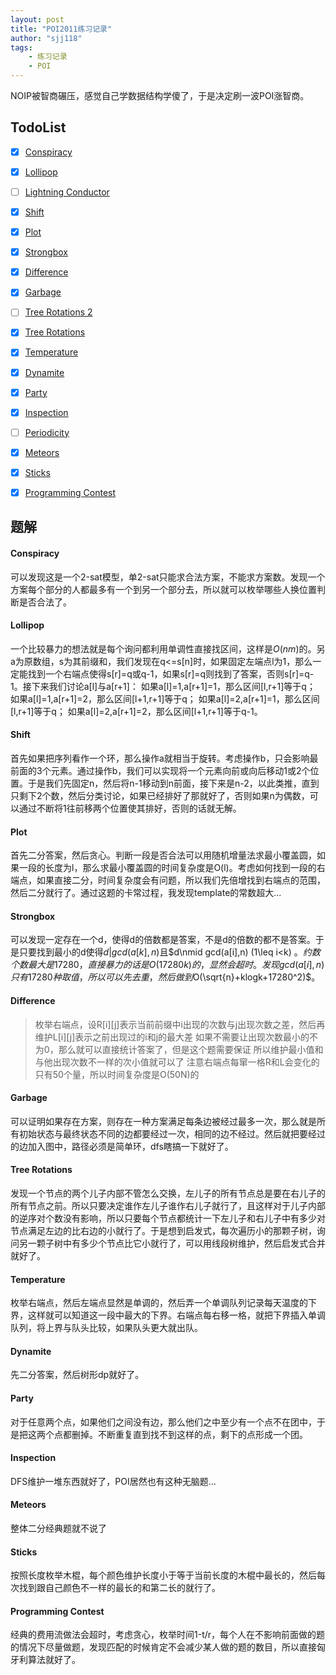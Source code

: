 ```yaml
---
layout: post
title: "POI2011练习记录"
author: "sjj118"
tags:
	- 练习记录
	- POI
---
```


NOIP被智商碾压，感觉自己学数据结构学傻了，于是决定刷一波POI涨智商。

## TodoList

- [x] [Conspiracy][]
- [x] [Lollipop][]
- [ ] [Lightning Conductor][]
- [x] [Shift][]
- [x] [Plot][]
- [x] [Strongbox][]
- [x] [Difference][]
- [x] [Garbage][]
- [ ] [Tree Rotations 2][]
- [x] [Tree Rotations][]
- [x] [Temperature][]
- [x] [Dynamite][]
- [x] [Party][]
- [x] [Inspection][]
- [ ] [Periodicity][]
- [x] [Meteors][]
- [x] [Sticks][]
- [x] [Programming Contest][]


[Conspiracy]: http://main.edu.pl/en/archive/oi/18/kon
[Lollipop]: http://main.edu.pl/en/archive/oi/18/liz
[Lightning Conductor]: http://main.edu.pl/en/archive/oi/18/pio
[Shift]: http://main.edu.pl/en/archive/oi/18/prz
[Plot]: http://main.edu.pl/en/archive/oi/18/wyk
[Strongbox]: http://main.edu.pl/en/archive/oi/18/sej
[Difference]: http://main.edu.pl/en/archive/oi/18/roz
[Garbage]: http://main.edu.pl/en/archive/oi/18/smi
[Tree Rotations 2]: http://main.edu.pl/en/archive/oi/18/rod
[Tree Rotations]: http://main.edu.pl/en/archive/oi/18/rot
[Temperature]: http://main.edu.pl/en/archive/oi/18/tem
[Dynamite]: http://main.edu.pl/en/archive/oi/18/dyn
[Party]: http://main.edu.pl/en/archive/oi/18/imp
[Inspection]: http://main.edu.pl/en/archive/oi/18/ins
[Periodicity]: http://main.edu.pl/en/archive/oi/18/okr
[Meteors]: http://main.edu.pl/en/archive/oi/18/met
[Sticks]: http://main.edu.pl/en/archive/oi/18/pat
[Programming Contest]: http://main.edu.pl/en/archive/oi/18/pro

## 题解


#### Conspiracy
可以发现这是一个2-sat模型，单2-sat只能求合法方案，不能求方案数。发现一个方案每个部分的人都最多有一个到另一个部分去，所以就可以枚举哪些人换位置判断是否合法了。

#### Lollipop
一个比较暴力的想法就是每个询问都利用单调性直接找区间，这样是$O(nm)$的。另a为原数组，s为其前缀和，我们发现在q<=s[n]时，如果固定左端点l为1，那么一定能找到一个右端点使得s[r]=q或q-1，如果s[r]=q则找到了答案，否则s[r]=q-1。接下来我们讨论a[l]与a[r+1]：
如果a[l]=1,a[r+1]=1，那么区间[l,r+1]等于q；
如果a[l]=1,a[r+1]=2，那么区间[l+1,r+1]等于q；
如果a[l]=2,a[r+1]=1，那么区间[l,r+1]等于q；
如果a[l]=2,a[r+1]=2，那么区间[l+1,r+1]等于q-1。


#### Shift
首先如果把序列看作一个环，那么操作a就相当于旋转。考虑操作b，只会影响最前面的3个元素。通过操作b，我们可以实现将一个元素向前或向后移动1或2个位置。于是我们先固定n，然后将n-1移动到n前面，接下来是n-2，以此类推，直到只剩下2个数，然后分类讨论，如果已经排好了那就好了，否则如果n为偶数，可以通过不断将1往前移两个位置使其排好，否则的话就无解。

#### Plot
首先二分答案，然后贪心。判断一段是否合法可以用随机增量法求最小覆盖圆，如果一段的长度为l，那么求最小覆盖圆的时间复杂度是O(l)。考虑如何找到一段的右端点，如果直接二分，时间复杂度会有问题，所以我们先倍增找到右端点的范围，然后二分就行了。通过这题的卡常过程，我发现template的常数超大...

#### Strongbox

可以发现一定存在一个d，使得d的倍数都是答案，不是d的倍数的都不是答案。于是只要找到最小的d使得$d|gcd(a[k],n)$且$d\nmid gcd(a[i],n) (1\leq i<k) $。约数个数最大是17280，直接暴力的话是O(17280k)的，显然会超时。发现gcd(a[i],n)只有17280种取值，所以可以先去重，然后做到$O(\sqrt{n}+klogk+17280^2)$。

#### Difference

> 枚举右端点，设R[i][j]表示当前前缀中i出现的次数与j出现次数之差，然后再维护L[i][j]表示之前出现过的i和j的最大差
> 如果不需要让出现次数最小的不为0，那么就可以直接统计答案了，但是这个题需要保证
> 所以维护最小值和与他出现次数不一样的次小值就可以了
> 注意右端点每窜一格R和L会变化的只有50个量，所以时间复杂度是O(50N)的

#### Garbage
可以证明如果存在方案，则存在一种方案满足每条边被经过最多一次，那么就是所有初始状态与最终状态不同的边都要经过一次，相同的边不经过。然后就把要经过的边加入图中，路径必须是简单环，dfs瞎搞一下就好了。

#### Tree Rotations
发现一个节点的两个儿子内部不管怎么交换，左儿子的所有节点总是要在右儿子的所有节点之前。所以只要决定谁作左儿子谁作右儿子就行了，且这样对于儿子内部的逆序对个数没有影响，所以只要每个节点都统计一下左儿子和右儿子中有多少对节点满足左边的比右边的小就行了。于是想到启发式，每次遍历小的那颗子树，询问另一颗子树中有多少个节点比它小就行了，可以用线段树维护，然后启发式合并就好了。

#### Temperature
枚举右端点，然后左端点显然是单调的，然后弄一个单调队列记录每天温度的下界，这样就可以知道这一段中最大的下界。右端点每右移一格，就把下界插入单调队列，将上界与队头比较，如果队头更大就出队。

#### Dynamite
先二分答案，然后树形dp就好了。

#### Party
对于任意两个点，如果他们之间没有边，那么他们之中至少有一个点不在团中，于是把这两个点都删掉。不断重复直到找不到这样的点，剩下的点形成一个团。

#### Inspection
DFS维护一堆东西就好了，POI居然也有这种无脑题...

#### Meteors
整体二分经典题就不说了

#### Sticks
按照长度枚举木棍，每个颜色维护长度小于等于当前长度的木棍中最长的，然后每次找到跟自己颜色不一样的最长的和第二长的就行了。

#### Programming Contest
经典的费用流做法会超时，考虑贪心，枚举时间1-t/r，每个人在不影响前面做的题的情况下尽量做题，发现匹配的时候肯定不会减少某人做的题的数目，所以直接匈牙利算法就好了。
